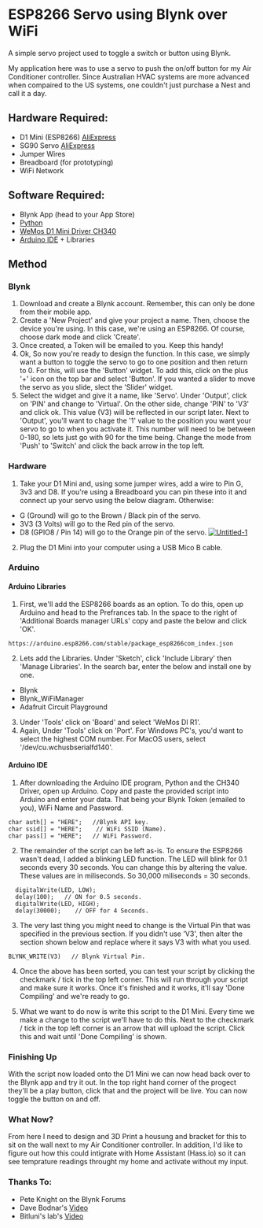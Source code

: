 # ESP8266 Servo using Blynk over WiFi
A simple servo project used to toggle a switch or button using Blynk.

My application here was to use a servo to push the on/off button for my Air Conditioner controller. Since Australian HVAC systems are more advanced when compaired to the US systems, one couldn't just purchase a Nest and call it a day.

## Hardware Required:
- D1 Mini (ESP8266) [AliExpress](https://www.aliexpress.com/item/33036965281.html?spm=a2g0s.9042311.0.0.6b304c4d82dx4m)
- SG90 Servo [AliExpress](https://www.aliexpress.com/item/32278992782.html?spm=2114.12010615.8148356.3.755726d9OKTWID)
- Jumper Wires
- Breadboard (for prototyping)
- WiFi Network

## Software Required:
- Blynk App (head to your App Store)
- [Python](https://www.python.org/downloads/)
- [WeMos D1 Mini Driver CH340](https://docs.wemos.cc/en/latest/ch340_driver.html)
- [Arduino IDE](https://www.arduino.cc/en/main/software) + Libraries

## Method
### Blynk
1. Download and create a Blynk account. Remember, this can only be done from their mobile app.
2. Create a 'New Project' and give your project a name. Then, choose the device you're using. In this case, we're using an ESP8266. Of course, choose dark mode and click 'Create'.
3. Once created, a Token will be emailed to you. Keep this handy!
4. Ok, So now you're ready to design the function. In this case, we simply want a button to toggle the servo to go to one position and then return to 0. For this, will use the 'Button' widget. To add this, click on the plus '+' icon on the top bar and select 'Button'. If you wanted a slider to move the servo as you slide, slect the 'Slider' widget.
5. Select the widget and give it a name, like 'Servo'. Under 'Output', click on 'PIN' and change to 'Virtual'. On the other side, change 'PIN' to 'V3' and click ok. This value (V3) will be reflected in our script later. Next to 'Output', you'll want to chage the '1' value to the position you want your servo to go to when you activate it. This number will need to be between 0-180, so lets just go with 90 for the time being. Change the mode from 'Push' to 'Switch' and click the back arrow in the top left.

### Hardware
1. Take your D1 Mini and, using some jumper wires, add a wire to Pin G, 3v3 and D8. If you're using a Breadboard you can pin these into it and connect up your servo using the below diagram. Otherwise:
- G (Ground) will go to the Brown / Black pin of the servo.
- 3V3 (3 Volts) will go to the Red pin of the servo.
- D8 (GPIO8 / Pin 14) will go to the Orange pin of the servo.
<a href="https://ibb.co/xfV1x1V"><img src="https://i.ibb.co/nnh7x7h/Untitled-1.png" alt="Untitled-1" border="0"></a>
2. Plug the D1 Mini into your computer using a USB Mico B cable.

### Arduino
#### Arduino Libraries
1. First, we'll add the ESP8266 boards as an option. To do this, open up Arduino and head to the Prefrances tab. In the space to the right of 'Additional Boards manager URLs' copy and paste the below and click 'OK'.
```
https://arduino.esp8266.com/stable/package_esp8266com_index.json
```
2. Lets add the Libraries. Under 'Sketch', click 'Include Library' then 'Manage Libraries'. In the search bar, enter the below and install one by one.
- Blynk
- Blynk_WiFiManager
- Adafruit Circuit Playground

3. Under 'Tools' click on 'Board' and select 'WeMos Dl R1'.
4. Again, Under 'Tools' click on 'Port'. For Windows PC's, you'd want to select the highest COM number. For MacOS users, select '/dev/cu.wchusbserialfd140'.

#### Arduino IDE
1. After downloading the Arduino IDE program, Python and the CH340 Driver, open up Arduino. Copy and paste the provided script into Arduino and enter your data. That being your Blynk Token (emailed to you), WiFi Name and Password.
```
char auth[] = "HERE";   //Blynk API key.
char ssid[] = "HERE";    // WiFi SSID (Name).
char pass[] = "HERE";   // WiFi Password.
```
2. The remainder of the script can be left as-is. To ensure the ESP8266 wasn't dead, I added a blinking LED function. The LED will blink for 0.1 seconds every 30 seconds. You can change this by altering the value. These values are in miliseconds. So 30,000 miliseconds = 30 seconds.
```
  digitalWrite(LED, LOW);
  delay(100);   // ON for 0.5 seconds.
  digitalWrite(LED, HIGH);
  delay(30000);    // OFF for 4 Seconds.
```
3. The very last thing you might need to change is the Virtual Pin that was specified in the previous section. If you didn't use 'V3', then alter the section shown below and replace where it says V3 with what you used.
```
BLYNK_WRITE(V3)   // Blynk Virtual Pin.
```
4. Once the above has been sorted, you can test your script by clicking the checkmark / tick in the top left corner. This will run through your script and make sure it works. Once it's finished and it works, it'll say 'Done Compiling' and we're ready to go.

6. What we want to do now is write this script to the D1 Mini. Every time we make a change to the script we'll have to do this. Next to the checkmark / tick in the top left corner is an arrow that will upload the script. Click this and wait until 'Done Compiling' is shown.

### Finishing Up
With the script now loaded onto the D1 Mini we can now head back over to the Blynk app and try it out. In the top right hand corner of the progect they'll be a play button, click that and the project will be live. You can now toggle the button on and off.

### What Now?
From here I need to design and 3D Print a housung and bracket for this to sit on the wall next to my Air Conditioner controller. In addition, I'd like to figure out how this could intigrate with Home Assistant (Hass.io) so it can see temprature readings throught my home and activate without my input.

### Thanks To:
- Pete Knight on the Blynk Forums
- Dave Bodnar's [Video](https://youtu.be/urd_OQhizIw)
- Bitluni's lab's [Video](https://youtu.be/migRN4P1wGI)
